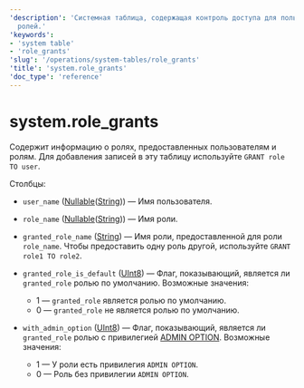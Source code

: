 ```yaml
---
'description': 'Системная таблица, содержащая контроль доступа для пользователей и
  ролей.'
'keywords':
- 'system table'
- 'role_grants'
'slug': '/operations/system-tables/role_grants'
'title': 'system.role_grants'
'doc_type': 'reference'
---
```

# system.role_grants

Содержит информацию о ролях, предоставленных пользователям и ролям. Для добавления записей в эту таблицу используйте `GRANT role TO user`.

Столбцы:

- `user_name` ([Nullable](../../sql-reference/data-types/nullable.md)([String](../../sql-reference/data-types/string.md))) — Имя пользователя.

- `role_name` ([Nullable](../../sql-reference/data-types/nullable.md)([String](../../sql-reference/data-types/string.md))) — Имя роли.

- `granted_role_name` ([String](../../sql-reference/data-types/string.md)) — Имя роли, предоставленной для роли `role_name`. Чтобы предоставить одну роль другой, используйте `GRANT role1 TO role2`.

- `granted_role_is_default` ([UInt8](/sql-reference/data-types/int-uint#integer-ranges)) — Флаг, показывающий, является ли `granted_role` ролью по умолчанию. Возможные значения:
  - 1 — `granted_role` является ролью по умолчанию.
  - 0 — `granted_role` не является ролью по умолчанию.

- `with_admin_option` ([UInt8](/sql-reference/data-types/int-uint#integer-ranges)) — Флаг, показывающий, является ли `granted_role` ролью с привилегией [ADMIN OPTION](/sql-reference/statements/grant#admin-option). Возможные значения:
  - 1 — У роли есть привилегия `ADMIN OPTION`.
  - 0 — Роль без привилегии `ADMIN OPTION`.